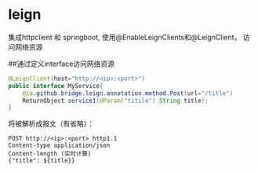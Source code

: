# leign
集成httpclient 和 springboot, 使用@EnableLeignClients和@LeignClient， 访问网络资源

##通过定义interface访问网络资源
```java
@LeignClient(host="http://<ip>:<port>")
public interface MyService{
    @io.github.bridge.leign.annotation.method.Post(url="/title")
    ReturnObject service1(@Param("titile") String title);
}
```
将被解析成报文（有省略）：
```text
POST http://<ip>:<port> http1.1
Content-type application/json
Content-length (实时计算)
{"title": ${title}}
```

